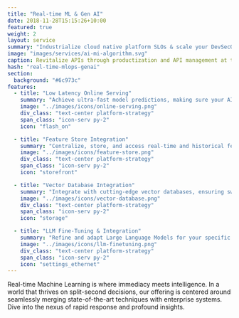 ```yaml
---
title: "Real-time ML & Gen AI"
date: 2018-11-28T15:15:26+10:00
featured: true
weight: 2
layout: service
summary: "Industrialize cloud native platform SLOs & scale your DevSecOps in an SRE model."
image: "images/services/ai-mi-algorithm.svg"
caption: Revitalize APIs through productization and API management at the core
hash: "real-time-mlops-genai"
section:
  background: "#6c973c"
features:
  - title: "Low Latency Online Serving"
    summary: "Achieve ultra-fast model predictions, making sure your AI-driven applications respond in the blink of an eye."
    image: "../images/icons/online-serving.png"
    div_class: "text-center platform-strategy"
    span_class: "icon-serv py-2"
    icon: "flash_on"

  - title: "Feature Store Integration"
    summary: "Centralize, store, and access real-time and historical feature data efficiently, ensuring consistency and speed in ML operations."
    image: "../images/icons/feature-store.png"
    div_class: "text-center platform-strategy"
    span_class: "icon-serv py-2"
    icon: "storefront"

  - title: "Vector Database Integration"
    summary: "Integrate with cutting-edge vector databases, ensuring swift data retrievals, similarity searches, and more for real-time ML tasks."
    image: "../images/icons/vector-database.png"
    div_class: "text-center platform-strategy"
    span_class: "icon-serv py-2"
    icon: "storage"

  - title: "LLM Fine-Tuning & Integration"
    summary: "Refine and adapt Large Language Models for your specific needs, and seamlessly integrate them into your application ecosystem."
    image: "../images/icons/llm-finetuning.png"
    div_class: "text-center platform-strategy"
    span_class: "icon-serv py-2"
    icon: "settings_ethernet"
---
```


Real-time Machine Learning is where immediacy meets intelligence. In a world that thrives on split-second decisions, our offering is centered around seamlessly merging state-of-the-art techniques with enterprise systems. Dive into the nexus of rapid response and profound insights.

